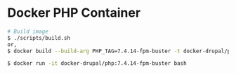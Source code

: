 # Docker PHP Container

```bash
# Build image
$ ./scripts/build.sh
or,
$ docker build --build-arg PHP_TAG=7.4.14-fpm-buster -t docker-drupal/php:7.4.14-fpm-buster .
```

```bash
$ docker run -it docker-drupal/php:7.4.14-fpm-buster bash
```
